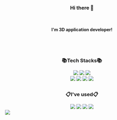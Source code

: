 <!--
**kellylog8/kellylog8** is a ✨ _special_ ✨ repository because its `README.md` (this file) appears on your GitHub profile.

Here are some ideas to get you started:

- 🔭 I’m currently working on ...
- 🌱 I’m currently learning ...
- 👯 I’m looking to collaborate on ...
- 🤔 I’m looking for help with ...
- 💬 Ask me about ...
- 📫 How to reach me: ...
- 😄 Pronouns: ...
- ⚡ Fun fact: ...
-->
### <div align=center>Hi there 👋</div>

<br>

#### <div align=center>I'm 3D application developer!</div>

<br>
<br>

<h2></h2>

### <div align=center>📚Tech Stacks📚</div>

<div align=center> 
  <img src="https://img.shields.io/badge/c++-00599C?style=plastic&logo=c%2B%2B&logoColor=white">
  <img src="https://img.shields.io/badge/CSharp-782A90?style=plastic&logo=csharp&logoColor=white">
  <img src="https://img.shields.io/badge/Unity-999999?style=plastic&logo=unity&logoColor=white">
<br>
  <img src="https://img.shields.io/badge/WinForm/WPF-80B5E3?style=plastic&logo=.net&logoColor=white">
  <img src="https://img.shields.io/badge/Python-188FFF?style=plastic&logo=Python&logoColor=white">
  <img src="https://img.shields.io/badge/Anaconda-44A833?style=plastic&logo=Anaconda&logoColor=white">
  <img src="https://img.shields.io/badge/OpenCV-DB7093?style=plastic&logo=OpenCV&logoColor=white">
<br>
  
</div>


<h2></h2>

### <div align=center>📋I've used📋</div>

<div align=center> 
  <img src="https://img.shields.io/badge/slack-7952B3?style=plastice&logo=slack&logoColor=white">
  <img src="https://img.shields.io/badge/trello-7764FA?style=plastice&logo=trello&logoColor=white">
  <img src="https://img.shields.io/badge/github-181717?style=plastice&logo=github&logoColor=white">
  <img src="https://img.shields.io/badge/sourcetree-0052CC?style=plastice&logo=sourcetree&logoColor=white">
<br>
</div>







<img src="![Ped40gbl2T](https://user-images.githubusercontent.com/81065990/157431308-aa30a1ad-2cb6-413a-a247-cb560ccd06d8.gif)">







